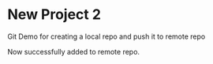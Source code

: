# New Project 2
Git Demo for creating a local repo and push it to remote repo

Now successfully added to remote repo.